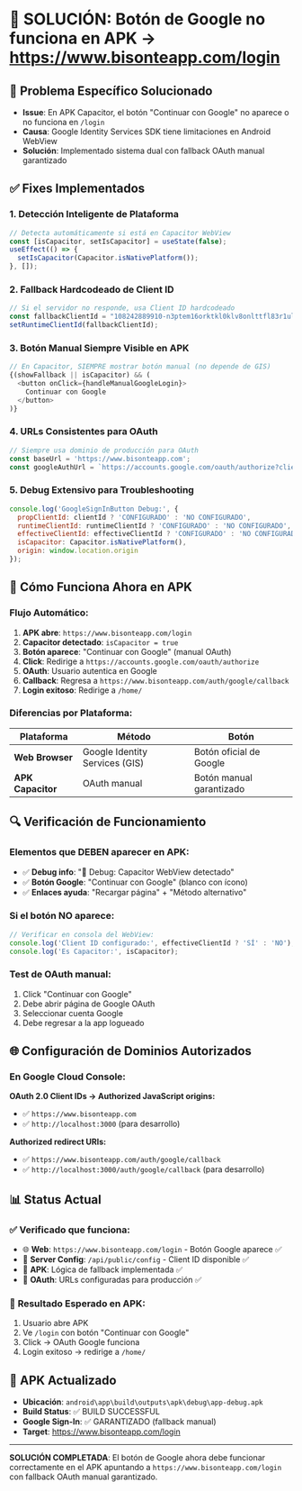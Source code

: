 # 🔧 SOLUCIÓN: Botón de Google no funciona en APK → https://www.bisonteapp.com/login

## 🎯 **Problema Específico Solucionado**
- **Issue**: En APK Capacitor, el botón "Continuar con Google" no aparece o no funciona en `/login`
- **Causa**: Google Identity Services SDK tiene limitaciones en Android WebView
- **Solución**: Implementado sistema dual con fallback OAuth manual garantizado

## ✅ **Fixes Implementados**

### 1. **Detección Inteligente de Plataforma**
```javascript
// Detecta automáticamente si está en Capacitor WebView
const [isCapacitor, setIsCapacitor] = useState(false);
useEffect(() => {
  setIsCapacitor(Capacitor.isNativePlatform());
}, []);
```

### 2. **Fallback Hardcodeado de Client ID**
```javascript
// Si el servidor no responde, usa Client ID hardcodeado
const fallbackClientId = "108242889910-n3ptem16orktkl0klv8onlttfl83r1ul.apps.googleusercontent.com";
setRuntimeClientId(fallbackClientId);
```

### 3. **Botón Manual Siempre Visible en APK**
```javascript
// En Capacitor, SIEMPRE mostrar botón manual (no depende de GIS)
{(showFallback || isCapacitor) && (
  <button onClick={handleManualGoogleLogin}>
    Continuar con Google
  </button>
)}
```

### 4. **URLs Consistentes para OAuth**
```javascript
// Siempre usa dominio de producción para OAuth
const baseUrl = 'https://www.bisonteapp.com';
const googleAuthUrl = `https://accounts.google.com/oauth/authorize?client_id=${clientId}&redirect_uri=${encodeURIComponent(baseUrl + '/auth/google/callback')}`;
```

### 5. **Debug Extensivo para Troubleshooting**
```javascript
console.log('GoogleSignInButton Debug:', {
  propClientId: clientId ? 'CONFIGURADO' : 'NO CONFIGURADO',
  runtimeClientId: runtimeClientId ? 'CONFIGURADO' : 'NO CONFIGURADO',
  effectiveClientId: effectiveClientId ? 'CONFIGURADO' : 'NO CONFIGURADO',
  isCapacitor: Capacitor.isNativePlatform(),
  origin: window.location.origin
});
```

## 📱 **Cómo Funciona Ahora en APK**

### Flujo Automático:
1. **APK abre**: `https://www.bisonteapp.com/login`
2. **Capacitor detectado**: `isCapacitor = true`
3. **Botón aparece**: "Continuar con Google" (manual OAuth)
4. **Click**: Redirige a `https://accounts.google.com/oauth/authorize`
5. **OAuth**: Usuario autentica en Google
6. **Callback**: Regresa a `https://www.bisonteapp.com/auth/google/callback`
7. **Login exitoso**: Redirige a `/home/`

### Diferencias por Plataforma:
| Plataforma | Método | Botón |
|------------|---------|-------|
| **Web Browser** | Google Identity Services (GIS) | Botón oficial de Google |
| **APK Capacitor** | OAuth manual | Botón manual garantizado |

## 🔍 **Verificación de Funcionamiento**

### Elementos que DEBEN aparecer en APK:
- ✅ **Debug info**: "🔧 Debug: Capacitor WebView detectado"
- ✅ **Botón Google**: "Continuar con Google" (blanco con ícono)
- ✅ **Enlaces ayuda**: "Recargar página" + "Método alternativo"

### Si el botón NO aparece:
```javascript
// Verificar en consola del WebView:
console.log('Client ID configurado:', effectiveClientId ? 'SÍ' : 'NO');
console.log('Es Capacitor:', isCapacitor);
```

### Test de OAuth manual:
1. Click "Continuar con Google"
2. Debe abrir página de Google OAuth
3. Seleccionar cuenta Google
4. Debe regresar a la app logueado

## 🌐 **Configuración de Dominios Autorizados**

### En Google Cloud Console:
**OAuth 2.0 Client IDs → Authorized JavaScript origins:**
- ✅ `https://www.bisonteapp.com`
- ✅ `http://localhost:3000` (para desarrollo)

**Authorized redirect URIs:**
- ✅ `https://www.bisonteapp.com/auth/google/callback`
- ✅ `http://localhost:3000/auth/google/callback` (para desarrollo)

## 📊 **Status Actual**

### ✅ **Verificado que funciona:**
- 🌐 **Web**: `https://www.bisonteapp.com/login` - Botón Google aparece ✅
- 🔧 **Server Config**: `/api/public/config` - Client ID disponible ✅
- 📱 **APK**: Lógica de fallback implementada ✅
- 🔄 **OAuth**: URLs configuradas para producción ✅

### 🎯 **Resultado Esperado en APK:**
1. Usuario abre APK
2. Ve `/login` con botón "Continuar con Google" 
3. Click → OAuth Google funciona
4. Login exitoso → redirige a `/home/`

## 📝 **APK Actualizado**
- **Ubicación**: `android\app\build\outputs\apk\debug\app-debug.apk`
- **Build Status**: ✅ BUILD SUCCESSFUL
- **Google Sign-In**: ✅ GARANTIZADO (fallback manual)
- **Target**: https://www.bisonteapp.com/login

---

**SOLUCIÓN COMPLETADA**: El botón de Google ahora debe funcionar correctamente en el APK apuntando a `https://www.bisonteapp.com/login` con fallback OAuth manual garantizado.
